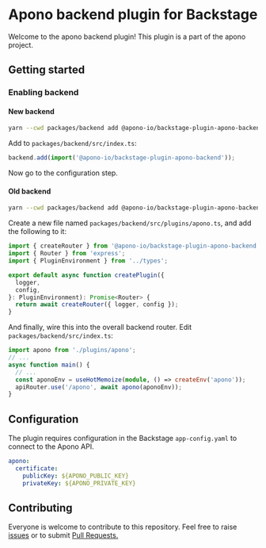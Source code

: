 # Apono backend plugin for Backstage

Welcome to the apono backend plugin! This plugin is a part of the apono project.

## Getting started

### Enabling backend

#### New backend

```sh
yarn --cwd packages/backend add @apono-io/backstage-plugin-apono-backend
```

Add to `packages/backend/src/index.ts`:

```ts
backend.add(import('@apono-io/backstage-plugin-apono-backend'));
```

Now go to the configuration step.

#### Old backend

```bash
yarn --cwd packages/backend add @apono-io/backstage-plugin-apono-backend
```

Create a new file named `packages/backend/src/plugins/apono.ts`, and add the following to it:

```ts
import { createRouter } from '@apono-io/backstage-plugin-apono-backend';
import { Router } from 'express';
import { PluginEnvironment } from '../types';

export default async function createPlugin({
  logger,
  config,
}: PluginEnvironment): Promise<Router> {
  return await createRouter({ logger, config });
}
```

And finally, wire this into the overall backend router. Edit `packages/backend/src/index.ts`:

```ts
import apono from './plugins/apono';
// ...
async function main() {
  // ...
  const aponoEnv = useHotMemoize(module, () => createEnv('apono'));
  apiRouter.use('/apono', await apono(aponoEnv));
}
```

## Configuration

The plugin requires configuration in the Backstage `app-config.yaml` to connect to the Apono API.

```yaml
apono:
  certificate:
    publicKey: ${APONO_PUBLIC_KEY}
    privateKey: ${APONO_PRIVATE_KEY}
```

## Contributing

Everyone is welcome to contribute to this repository. Feel free to raise [issues](https://github.com/apono-io/backstage-plugin-apono-backend/issues) or to submit [Pull Requests.](https://github.com/apono-io/backstage-plugin-apono-backend/pulls)
